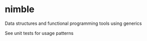 # nimble
Data structures and functional programming tools using generics

See unit tests for usage patterns